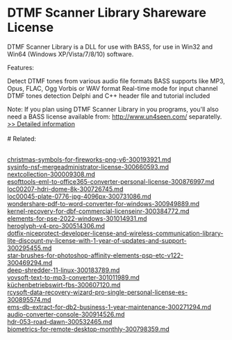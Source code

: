 # DTMF Scanner Library Shareware License
DTMF Scanner Library is a DLL for use with BASS, for use in Win32 and Win64 (Windows XP/Vista/7/8/10) software.

Features:

Detect DTMF tones from various audio file formats BASS supports like MP3, Opus, FLAC, Ogg Vorbis or WAV format
Real-time mode for input channel DTMF tones detection
Delphi and C++ header file and tutorial included

Note: If you plan using DTMF Scanner Library in you programs, you'll also need a BASS license available from: http://www.un4seen.com/ separatelly.
[>> Detailed information](https://secure.shareit.com/shareit/product.html?productid=301011182&affiliateid=200057808)<br/><br/># Related:

<br />[christmas-symbols-for-fireworks-png-v6-300193921.md](https://github.com/downloadplanet/downloadplanet/blob/main/christmas-symbols-for-fireworks-png-v6-300193921.md)<br />[sysinfo-nsf-mergeadministrator-license-300660593.md](https://github.com/downloadplanet/downloadplanet/blob/main/sysinfo-nsf-mergeadministrator-license-300660593.md)<br />[nextcollection-300009308.md](https://github.com/downloadplanet/downloadplanet/blob/main/nextcollection-300009308.md)<br />[esofttools-eml-to-office365-converter-personal-license-300876997.md](https://github.com/downloadplanet/downloadplanet/blob/main/esofttools-eml-to-office365-converter-personal-license-300876997.md)<br />[loc00207-hdri-dome-8k-300726745.md](https://github.com/downloadplanet/downloadplanet/blob/main/loc00207-hdri-dome-8k-300726745.md)<br />[loc00045-plate-0776-jpg-4096px-300731086.md](https://github.com/downloadplanet/downloadplanet/blob/main/loc00045-plate-0776-jpg-4096px-300731086.md)<br />[wondershare-pdf-to-word-converter-for-windows-300949889.md](https://github.com/downloadplanet/downloadplanet/blob/main/wondershare-pdf-to-word-converter-for-windows-300949889.md)<br />[kernel-recovery-for-dbf-commercial-licenseinr-300384772.md](https://github.com/downloadplanet/downloadplanet/blob/main/kernel-recovery-for-dbf-commercial-licenseinr-300384772.md)<br />[elements-for-pse-2022-windows-301014931.md](https://github.com/downloadplanet/downloadplanet/blob/main/elements-for-pse-2022-windows-301014931.md)<br />[heroglyph-v4-pro-300514306.md](https://github.com/downloadplanet/downloadplanet/blob/main/heroglyph-v4-pro-300514306.md)<br />[dotfix-niceprotect-developer-license-and-wireless-communication-library-lite-discount-ny-license-with-1-year-of-updates-and-support-300295455.md](https://github.com/downloadplanet/downloadplanet/blob/main/dotfix-niceprotect-developer-license-and-wireless-communication-library-lite-discount-ny-license-with-1-year-of-updates-and-support-300295455.md)<br />[star-brushes-for-photoshop-affinity-elements-psp-etc-v122-300469294.md](https://github.com/downloadplanet/downloadplanet/blob/main/star-brushes-for-photoshop-affinity-elements-psp-etc-v122-300469294.md)<br />[deep-shredder-11-linux-300183789.md](https://github.com/downloadplanet/downloadplanet/blob/main/deep-shredder-11-linux-300183789.md)<br />[vovsoft-text-to-mp3-converter-301011989.md](https://github.com/downloadplanet/downloadplanet/blob/main/vovsoft-text-to-mp3-converter-301011989.md)<br />[küchenbetriebswirt-fbs-300607120.md](https://github.com/downloadplanet/downloadplanet/blob/main/küchenbetriebswirt-fbs-300607120.md)<br />[rcysoft-data-recovery-wizard-pro-single-personal-license-es-300895574.md](https://github.com/downloadplanet/downloadplanet/blob/main/rcysoft-data-recovery-wizard-pro-single-personal-license-es-300895574.md)<br />[ems-db-extract-for-db2-business-1-year-maintenance-300271294.md](https://github.com/downloadplanet/downloadplanet/blob/main/ems-db-extract-for-db2-business-1-year-maintenance-300271294.md)<br />[audio-converter-console-300914526.md](https://github.com/downloadplanet/downloadplanet/blob/main/audio-converter-console-300914526.md)<br />[hdr-053-road-dawn-300532465.md](https://github.com/downloadplanet/downloadplanet/blob/main/hdr-053-road-dawn-300532465.md)<br />[biometrics-for-remote-desktop-monthly-300798359.md](https://github.com/downloadplanet/downloadplanet/blob/main/biometrics-for-remote-desktop-monthly-300798359.md)